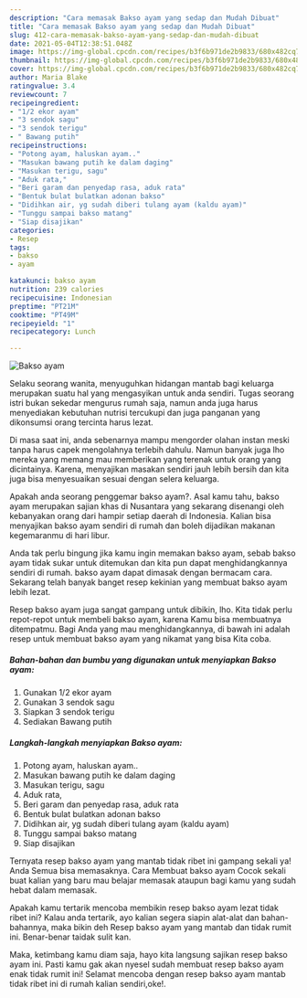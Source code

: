 ```yaml
---
description: "Cara memasak Bakso ayam yang sedap dan Mudah Dibuat"
title: "Cara memasak Bakso ayam yang sedap dan Mudah Dibuat"
slug: 412-cara-memasak-bakso-ayam-yang-sedap-dan-mudah-dibuat
date: 2021-05-04T12:38:51.048Z
image: https://img-global.cpcdn.com/recipes/b3f6b971de2b9833/680x482cq70/bakso-ayam-foto-resep-utama.jpg
thumbnail: https://img-global.cpcdn.com/recipes/b3f6b971de2b9833/680x482cq70/bakso-ayam-foto-resep-utama.jpg
cover: https://img-global.cpcdn.com/recipes/b3f6b971de2b9833/680x482cq70/bakso-ayam-foto-resep-utama.jpg
author: Maria Blake
ratingvalue: 3.4
reviewcount: 7
recipeingredient:
- "1/2 ekor ayam"
- "3 sendok sagu"
- "3 sendok terigu"
- " Bawang putih"
recipeinstructions:
- "Potong ayam, haluskan ayam.."
- "Masukan bawang putih ke dalam daging"
- "Masukan terigu, sagu"
- "Aduk rata,"
- "Beri garam dan penyedap rasa, aduk rata"
- "Bentuk bulat bulatkan adonan bakso"
- "Didihkan air, yg sudah diberi tulang ayam (kaldu ayam)"
- "Tunggu sampai bakso matang"
- "Siap disajikan"
categories:
- Resep
tags:
- bakso
- ayam

katakunci: bakso ayam 
nutrition: 239 calories
recipecuisine: Indonesian
preptime: "PT21M"
cooktime: "PT49M"
recipeyield: "1"
recipecategory: Lunch

---
```



![Bakso ayam](https://img-global.cpcdn.com/recipes/b3f6b971de2b9833/680x482cq70/bakso-ayam-foto-resep-utama.jpg)

Selaku seorang wanita, menyuguhkan hidangan mantab bagi keluarga merupakan suatu hal yang mengasyikan untuk anda sendiri. Tugas seorang istri bukan sekedar mengurus rumah saja, namun anda juga harus menyediakan kebutuhan nutrisi tercukupi dan juga panganan yang dikonsumsi orang tercinta harus lezat.

Di masa  saat ini, anda sebenarnya mampu mengorder olahan instan meski tanpa harus capek mengolahnya terlebih dahulu. Namun banyak juga lho mereka yang memang mau memberikan yang terenak untuk orang yang dicintainya. Karena, menyajikan masakan sendiri jauh lebih bersih dan kita juga bisa menyesuaikan sesuai dengan selera keluarga. 



Apakah anda seorang penggemar bakso ayam?. Asal kamu tahu, bakso ayam merupakan sajian khas di Nusantara yang sekarang disenangi oleh kebanyakan orang dari hampir setiap daerah di Indonesia. Kalian bisa menyajikan bakso ayam sendiri di rumah dan boleh dijadikan makanan kegemaranmu di hari libur.

Anda tak perlu bingung jika kamu ingin memakan bakso ayam, sebab bakso ayam tidak sukar untuk ditemukan dan kita pun dapat menghidangkannya sendiri di rumah. bakso ayam dapat dimasak dengan bermacam cara. Sekarang telah banyak banget resep kekinian yang membuat bakso ayam lebih lezat.

Resep bakso ayam juga sangat gampang untuk dibikin, lho. Kita tidak perlu repot-repot untuk membeli bakso ayam, karena Kamu bisa membuatnya ditempatmu. Bagi Anda yang mau menghidangkannya, di bawah ini adalah resep untuk membuat bakso ayam yang nikamat yang bisa Kita coba.

<!--inarticleads1-->

##### Bahan-bahan dan bumbu yang digunakan untuk menyiapkan Bakso ayam:

1. Gunakan 1/2 ekor ayam
1. Gunakan 3 sendok sagu
1. Siapkan 3 sendok terigu
1. Sediakan  Bawang putih




<!--inarticleads2-->

##### Langkah-langkah menyiapkan Bakso ayam:

1. Potong ayam, haluskan ayam..
1. Masukan bawang putih ke dalam daging
1. Masukan terigu, sagu
1. Aduk rata,
1. Beri garam dan penyedap rasa, aduk rata
1. Bentuk bulat bulatkan adonan bakso
1. Didihkan air, yg sudah diberi tulang ayam (kaldu ayam)
1. Tunggu sampai bakso matang
1. Siap disajikan




Ternyata resep bakso ayam yang mantab tidak ribet ini gampang sekali ya! Anda Semua bisa memasaknya. Cara Membuat bakso ayam Cocok sekali buat kalian yang baru mau belajar memasak ataupun bagi kamu yang sudah hebat dalam memasak.

Apakah kamu tertarik mencoba membikin resep bakso ayam lezat tidak ribet ini? Kalau anda tertarik, ayo kalian segera siapin alat-alat dan bahan-bahannya, maka bikin deh Resep bakso ayam yang mantab dan tidak rumit ini. Benar-benar taidak sulit kan. 

Maka, ketimbang kamu diam saja, hayo kita langsung sajikan resep bakso ayam ini. Pasti kamu gak akan nyesel sudah membuat resep bakso ayam enak tidak rumit ini! Selamat mencoba dengan resep bakso ayam mantab tidak ribet ini di rumah kalian sendiri,oke!.

